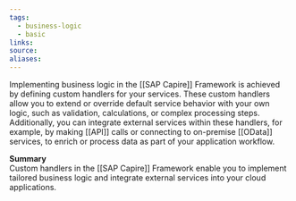 ```yaml
---
tags:
  - business-logic
  - basic
links:
source:
aliases:
---
```

Implementing business logic in the [[SAP Capire]] Framework is achieved by defining custom handlers for your services. These custom handlers allow you to extend or override default service behavior with your own logic, such as validation, calculations, or complex processing steps. Additionally, you can integrate external services within these handlers, for example, by making  [[API]] calls or connecting to on-premise [[OData]] services, to enrich or process data as part of your application workflow.

**Summary**  
Custom handlers in the [[SAP Capire]] Framework enable you to implement tailored business logic and integrate external services into your cloud applications.

